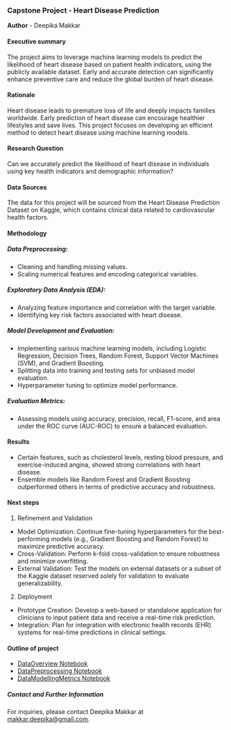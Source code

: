 ### Capstone Project - Heart Disease Prediction

**Author** - Deepika Makkar

#### Executive summary

The project aims to leverage machine learning models to predict the likelihood of heart disease based on patient health indicators, using the publicly available dataset. Early and accurate detection can significantly enhance preventive care and reduce the global burden of heart disease.

#### Rationale
Heart disease leads to premature loss of life and deeply impacts families worldwide. Early prediction of heart disease can encourage healthier lifestyles and save lives. This project focuses on developing an efficient method to detect heart disease using machine learning models.

#### Research Question
Can we accurately predict the likelihood of heart disease in individuals using key health indicators and demographic information?

#### Data Sources
The data for this project will be sourced from the Heart Disease Prediction Dataset on Kaggle, which contains clinical data related to cardiovascular health factors.

#### Methodology
##### Data Preprocessing:
- Cleaning and handling missing values.
- Scaling numerical features and encoding categorical variables.
  
##### Exploratory Data Analysis (EDA):
- Analyzing feature importance and correlation with the target variable.
- Identifying key risk factors associated with heart disease.

##### Model Development and Evaluation:
- Implementing various machine learning models, including Logistic Regression, Decision Trees, Random Forest, Support Vector Machines (SVM), and Gradient Boosting.
- Splitting data into training and testing sets for unbiased model evaluation.
- Hyperparameter tuning to optimize model performance.

##### Evaluation Metrics:
- Assessing models using accuracy, precision, recall, F1-score, and area under the ROC curve (AUC-ROC) to ensure a balanced evaluation.

#### Results
- Certain features, such as cholesterol levels, resting blood pressure, and exercise-induced angina, showed strong correlations with heart disease.
- Ensemble models like Random Forest and Gradient Boosting outperformed others in terms of predictive accuracy and robustness.

#### Next steps
1. Refinement and Validation
  -  Model Optimization: Continue fine-tuning hyperparameters for the best-performing models (e.g., Gradient Boosting and Random Forest) to maximize predictive accuracy.
  -  Cross-Validation: Perform k-fold cross-validation to ensure robustness and minimize overfitting.
  - External Validation: Test the models on external datasets or a subset of the Kaggle dataset reserved solely for validation to evaluate generalizability.
2. Deployment
  - Prototype Creation: Develop a web-based or standalone application for clinicians to input patient data and receive a real-time risk prediction.
  - Integration: Plan for integration with electronic health records (EHR) systems for real-time predictions in clinical settings.
    
#### Outline of project

- [DataOverview Notebook](https://github.com/deepikamakkar/ComparingClassifiers/blob/main/notebooks/DataOverview.ipynb)
- [DataPreprocessing Notebook](https://github.com/deepikamakkar/CapstoneProject/blob/main/notebooks/DataPreProcessing.ipynb)
- [DataModellingMetrics Notebook]()


##### Contact and Further Information
For inquiries, please contact Deepika Makkar at makkar.deepika@gmail.com.
